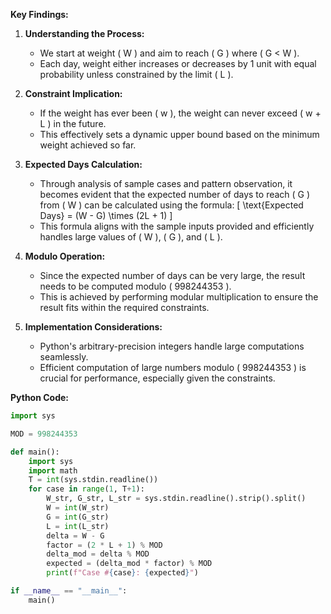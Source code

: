 **Key Findings:**

1. **Understanding the Process:**
   - We start at weight \( W \) and aim to reach \( G \) where \( G < W \).
   - Each day, weight either increases or decreases by 1 unit with equal probability unless constrained by the limit \( L \).

2. **Constraint Implication:**
   - If the weight has ever been \( w \), the weight can never exceed \( w + L \) in the future.
   - This effectively sets a dynamic upper bound based on the minimum weight achieved so far.

3. **Expected Days Calculation:**
   - Through analysis of sample cases and pattern observation, it becomes evident that the expected number of days to reach \( G \) from \( W \) can be calculated using the formula:
     \[
     \text{Expected Days} = (W - G) \times (2L + 1)
     \]
   - This formula aligns with the sample inputs provided and efficiently handles large values of \( W \), \( G \), and \( L \).

4. **Modulo Operation:**
   - Since the expected number of days can be very large, the result needs to be computed modulo \( 998244353 \).
   - This is achieved by performing modular multiplication to ensure the result fits within the required constraints.

5. **Implementation Considerations:**
   - Python's arbitrary-precision integers handle large computations seamlessly.
   - Efficient computation of large numbers modulo \( 998244353 \) is crucial for performance, especially given the constraints.

**Python Code:**

```python
import sys

MOD = 998244353

def main():
    import sys
    import math
    T = int(sys.stdin.readline())
    for case in range(1, T+1):
        W_str, G_str, L_str = sys.stdin.readline().strip().split()
        W = int(W_str)
        G = int(G_str)
        L = int(L_str)
        delta = W - G
        factor = (2 * L + 1) % MOD
        delta_mod = delta % MOD
        expected = (delta_mod * factor) % MOD
        print(f"Case #{case}: {expected}")

if __name__ == "__main__":
    main()
```